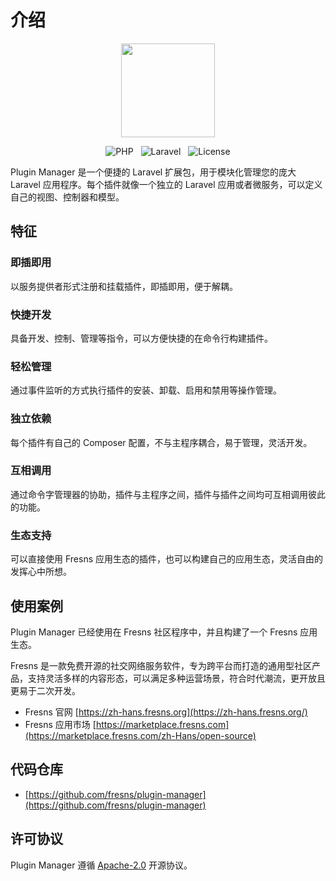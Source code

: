 # 介绍

<p align="center"><img src="https://assets.fresns.com/images/icons/pm.png" width="150"></p>

<p align="center">
<img src="https://img.shields.io/badge/PHP-%5E8.0-blueviolet" alt="PHP" style="display:inline;">
<img src="https://img.shields.io/badge/Laravel-9.x%7C10.x-orange" alt="Laravel" style="display:inline;margin:0 8px;">
<img src="https://img.shields.io/badge/License-Apache--2.0-green" alt="License" style="display:inline;">
</p>

Plugin Manager 是一个便捷的 Laravel 扩展包，用于模块化管理您的庞大 Laravel 应用程序。每个插件就像一个独立的 Laravel 应用或者微服务，可以定义自己的视图、控制器和模型。

## 特征

### 即插即用

以服务提供者形式注册和挂载插件，即插即用，便于解耦。

### 快捷开发

具备开发、控制、管理等指令，可以方便快捷的在命令行构建插件。

### 轻松管理

通过事件监听的方式执行插件的安装、卸载、启用和禁用等操作管理。

### 独立依赖

每个插件有自己的 Composer 配置，不与主程序耦合，易于管理，灵活开发。

### 互相调用

通过命令字管理器的协助，插件与主程序之间，插件与插件之间均可互相调用彼此的功能。

### 生态支持

可以直接使用 Fresns 应用生态的插件，也可以构建自己的应用生态，灵活自由的发挥心中所想。

## 使用案例

Plugin Manager 已经使用在 Fresns 社区程序中，并且构建了一个 Fresns 应用生态。

Fresns 是一款免费开源的社交网络服务软件，专为跨平台而打造的通用型社区产品，支持灵活多样的内容形态，可以满足多种运营场景，符合时代潮流，更开放且更易于二次开发。

- Fresns 官网 [https://zh-hans.fresns.org](https://zh-hans.fresns.org/)
- Fresns 应用市场 [https://marketplace.fresns.com](https://marketplace.fresns.com/zh-Hans/open-source)

## 代码仓库

- [https://github.com/fresns/plugin-manager](https://github.com/fresns/plugin-manager)

## 许可协议

Plugin Manager 遵循 [Apache-2.0](https://github.com/fresns/plugin-manager/blob/2.x/LICENSE) 开源协议。
